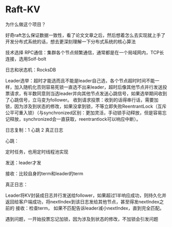 # Raft-KV

为什么做这个项目？

好奇raft怎么保证数据一致性，看了论文文章之后，然后想着怎么去实现就上手了
开发分布式系统的话，想去更深刻理解一下分布式系统的核心算法

技术选择
RPC通信：集群各个节点频繁通信，通常都是在一个局域网内，TCP长连接，选用Solf-bolt

日志和状态机：RocksDB

Leader选举：超时才能选而且不能是leader自己选，各个节点超时时间不能一样，加入随机化否则容易死锁一直选不出来leader，超时后像其他节点并行发送投票请求，有半数同意则当选leader并向其他节点发送心跳信号，如果选举期间收到了心跳信号，立马变为follower。
收到请求投票：收到的话得串行话，需要加锁，因为涉及到状态的修改，如果没拿到锁，不等立即失败ReentrantLock（互斥公平可重入锁）（与synchronized区别：更加灵活，手动锁手动释放，但是容易忘记释放，synchronized会一直获取，reentrantlock可以响应中断）。

日志复制：1 心跳  2 真正日志

心跳：

定时任务，也用定时线程池实现

发送：leader才发

接收：比较自身的term和leader的term

真正日志：

Leader将KV封装成日志并行发送给follower，如果超过1半响应成功，则持久化并返回给客户端成功，将nextIndex到该日志发给其他节点，甚至得发nextIndex之前的
接收：检查term， 如果不匹配告诉leader减小nextIndex，直到完全匹配。

遇到问题，一开始投票忘记加锁，因为涉及到状态的修改，不加锁会引发问题
